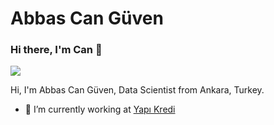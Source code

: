 # Abbas Can Güven



### Hi there, I'm Can 👋  
<!--
</a>
<a href="https://www.linkedin.com/in/abbascanguven/">
  <img align="left" alt="Anurag Hazra | Twitter" width="17px " src="https://i.stack.imgur.com/gVE0j.png" />
</a>

<a href="https://twitter.com/abbascanguven">
  <img align="left" alt="Anurag's Discord" width="21px" src="https://www.freepnglogos.com/uploads/twitter-logo-png/twitter-logo-vector-png-clipart-1.png" />
</a>

<br />
<br />

-->
![](https://komarev.com/ghpvc/?username=your-github-abbascanguven)


Hi, I'm Abbas Can Güven, Data Scientist from Ankara, Turkey.

- 🔭 I’m currently working at [Yapı Kredi](https://www.yapikredi.com.tr/)
<!--

- 🌱 I’m currently learning **Cs, Unsupervised Learning, Deep Learning**

- 📝 I regularly write notebook on [Kaggle](https://www.kaggle.com/abbascanguven)

- 💬 Ask me about **Tensorflow, Keras, Data Science and Statistic**

- 📫 How to reach me **abbascang@gmail.com**,  
-->





<!--![snake svg](https://github.com/abbascanguven/abbascanguven/blob/output/github-contribution-grid-snake.svg)



<!--
**abbascanguven/abbascanguven** is a ✨ _special_ ✨ repository because its `README.md` (this file) appears on your GitHub profile.

Here are some ideas to get you started:

- 🔭 I’m currently working on ...
- 🌱 I’m currently learning ...
- 👯 I’m looking to collaborate on ...
- 🤔 I’m looking for help with ...
- 💬 Ask me about ...
- 📫 How to reach me: ...
- 😄 Pronouns: ...
- ⚡ Fun fact: ...
-->
